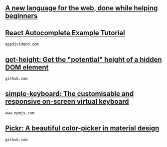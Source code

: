 ## [A new language for the web, done while helping beginners](http://www.echojs.com/news/27821)


## [React Autocomplete Example Tutorial](https://appdividend.com/2018/08/23/react-autocomplete-example-tutorial/)
`appdividend.com`

## [get-height: Get the "potential" height of a hidden DOM element](https://github.com/m3g4p0p/get-height)
`github.com`

## [simple-keyboard: The customisable and responsive on-screen virtual keyboard](https://www.npmjs.com/package/simple-keyboard)
`www.npmjs.com`

## [Pickr: A beautiful color-picker in material design](https://github.com/Simonwep/pickr)
`github.com`

